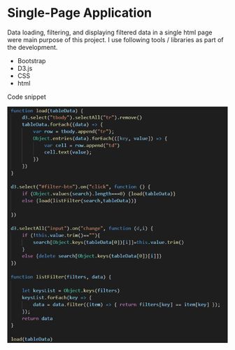 # Single-Page Application

Data loading, filtering, and displaying filtered data in a single html page were main purpose of this project. I use following tools / libraries as part of the development.
  - Bootstrap
  - D3.js
  - CSS
  - html

Code snippet 

![codesnippet](/Screenshots/codesnippet.png)
